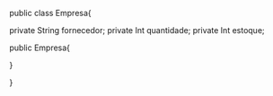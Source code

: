 public class Empresa{

private String fornecedor;
private Int quantidade;
private Int estoque;

public Empresa{

}



}
